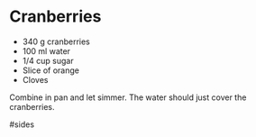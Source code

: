 # Cranberries

- 340 g cranberries
- 100 ml water
- 1/4 cup sugar
- Slice of orange
- Cloves

Combine in pan and let simmer. The water should just cover the cranberries.

#sides
